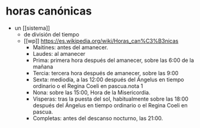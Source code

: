 # horas canónicas

- un [[sistema]]
  - de división del tiempo
  - [[wp]] https://es.wikipedia.org/wiki/Horas_can%C3%B3nicas
    - Maitines: antes del amanecer.
    - Laudes: al amanecer
    - Prima: primera hora después del amanecer, sobre las 6:00 de la mañana
    - Tercia: tercera hora después de amanecer, sobre las 9:00
    - Sexta: mediodía, a las 12:00 después del Ángelus en tiempo ordinario o el Regina Coeli en pascua.nota 1​
    - Nona: sobre las 15:00, Hora de la Misericordia.
    - Vísperas: tras la puesta del sol, habitualmente sobre las 18:00 después del Ángelus en tiempo ordinario o el Regina Coeli en pascua.
    - Completas: antes del descanso nocturno, las 21:00.

